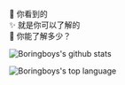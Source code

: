 :eyes: 你看到的  
:sparkles: 就是你可以了解的  
:tada: 你能了解多少？  

![Boringboys's github stats](https://github-readme-stats.vercel.app/api?username=boringboys&show_icons=true&include_all_commits=true&theme=buefy&hide_border=true)

![Boringboys's top language](https://github-readme-stats.vercel.app/api/top-langs/?username=boringboys&layout=compact&theme=buefy&hide_border=true)
